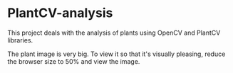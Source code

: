 # PlantCV-analysis

This project deals with the analysis of plants using OpenCV and PlantCV libraries.

The plant image is very big. To view it so that it's visually pleasing, reduce the browser size to 50% and view the image.
